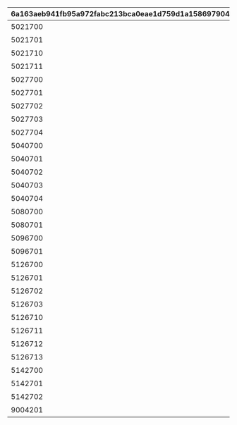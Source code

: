 |6a163aeb941fb95a972fabc213bca0eae1d759d1a1586979048eb0155c5a9ce5|27ca16ddbb7a91ecc7015352fd1a76905fcd9fbe504814781ddb4741193a787c|f4378c2f22fcba16fd68c4ee819d6aae77defe17f3af36a9149a8fde7c1c7696|
| --- | --- | --- |
|5021700|カオリと海辺で大特訓！|1003|
|5021701|礼に始まり礼に終わる|1003|
|5021710|挑め、己の限界に|1003|
|5021711|本物が一番|1003|
|5027700|再び、エルピス島へ！|1004|
|5027701|過熱する戦い|1004|
|5027702|真打登場|1004|
|5027703|戦いの果てに……|1004|
|5027704|さらなる高みへ！|1004|
|5040700|チーズを見張ろう！|1005|
|5040701|小さき敵との攻防|1005|
|5040702|チーズの誘惑|1005|
|5040703|芽生える愛情？|1005|
|5040704|労働は続くよどこまでも|1005|
|5080700|究極への道|1008|
|5080701|プリンは続くよどこまでも|1008|
|5096700|バカンスは終わらない|1010|
|5096701|競い、分かり合う絆|1010|
|5126700|教えてキャル先生|1012|
|5126701|甘酸っぱいのは誰のせい？|1012|
|5126702|勉強なんて大嫌い…？|1012|
|5126703|鉛筆100本分の青春|1012|
|5126710|ベンキョーできる系女子！|1012|
|5126711|効果エグすぎてワロ|1012|
|5126712|好きこそものの上手なれ？|1012|
|5126713|解けない不思議|1012|
|5142700|より高みを目指して|1013|
|5142701|限界へのチャレンジ|1013|
|5142702|素晴らしき友情|1013|
|9004201|正解目指して一致団結！|1009|